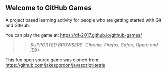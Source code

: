 ## Welcome to GitHub Games

A project based learning activity for people who are getting started with Git and GitHub.

You can play the game at: https://df-2017.github.io/github-games/

>> _*SUPPORTED BROWSERS*: Chrome, Firefox, Safari, Opera and IE9+_

This fun open source game was cloned from: https://github.com/jakesgordon/javascript-tetris
